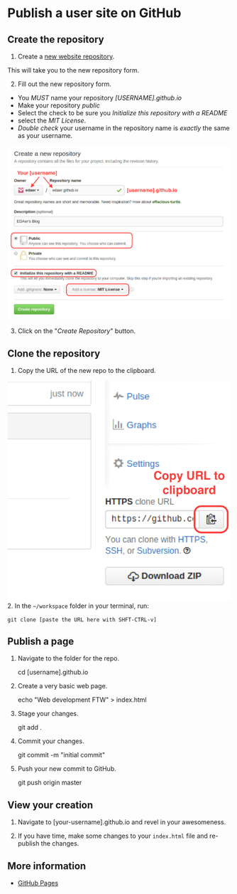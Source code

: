 Publish a user site on GitHub
=================================

## Create the repository

1. Create a [new website repository](https://github.com/new).

This will take you to the new repository form.

2. Fill out the new repository form.

 * You *MUST* name your repository *[USERNAME].github.io*
 * Make your repository *public*
 * Select the check to be sure you *Initialize this repository with a README*
 * select the *MIT License*.
 * *Double check* your username in the repository name is _exactly_ the same as your username.

![The new repository form](images/create-user-website.png)

3. Click on the "*Create Repository*" button.

## Clone the repository

1. Copy the URL of the new repo to the clipboard.

![Copy the repo URL](images/clone-repo.png)
2. In the `~/workspace` folder in your terminal, run:

    git clone [paste the URL here with SHFT-CTRL-v]

## Publish a page

1. Navigate to the folder for the repo.

    cd [username].github.io

2. Create a very basic web page.

    echo "Web development FTW" > index.html

3. Stage your changes.

    git add .

4. Commit your changes.

    git commit -m "initial commit"

5. Push your new commit to GitHub.

    git push origin master

## View your creation

1. Navigate to [your-username].github.io and revel in your awesomeness.

2. If you have time, make some changes to your `index.html` file and re-publish the changes.

## More information

* [GitHub Pages](https://pages.github.com/)

